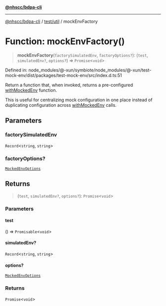 [**@nhscc/bdpa-cli**](../../../README.md)

***

[@nhscc/bdpa-cli](../../../README.md) / [test/util](../README.md) / mockEnvFactory

# Function: mockEnvFactory()

> **mockEnvFactory**(`factorySimulatedEnv`, `factoryOptions?`): (`test`, `simulatedEnv?`, `options?`) => `Promise`\<`void`\>

Defined in: node\_modules/@-xun/symbiote/node\_modules/@-xun/test-mock-env/dist/packages/test-mock-env/src/index.d.ts:51

Return a function that, when invoked, returns a pre-configured
[withMockedEnv](withMockedEnv.md) function.

This is useful for centralizing mock configuration in one place instead of
duplicating configuration across [withMockedEnv](withMockedEnv.md) calls.

## Parameters

### factorySimulatedEnv

`Record`\<`string`, `string`\>

### factoryOptions?

[`MockedEnvOptions`](../type-aliases/MockedEnvOptions.md)

## Returns

> (`test`, `simulatedEnv?`, `options?`): `Promise`\<`void`\>

### Parameters

#### test

() => `Promisable`\<`void`\>

#### simulatedEnv?

`Record`\<`string`, `string`\>

#### options?

[`MockedEnvOptions`](../type-aliases/MockedEnvOptions.md)

### Returns

`Promise`\<`void`\>
